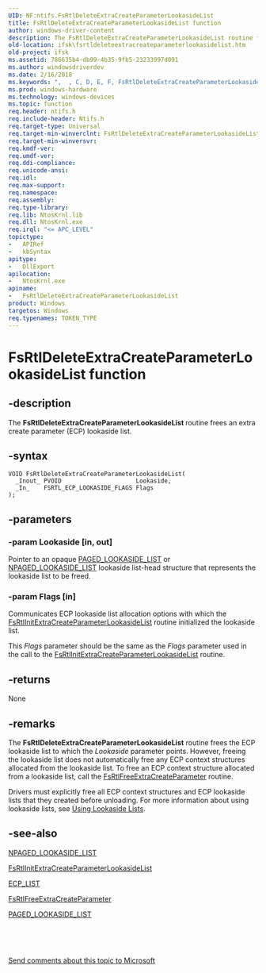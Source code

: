 ```yaml
---
UID: NF:ntifs.FsRtlDeleteExtraCreateParameterLookasideList
title: FsRtlDeleteExtraCreateParameterLookasideList function
author: windows-driver-content
description: The FsRtlDeleteExtraCreateParameterLookasideList routine frees an extra create parameter (ECP) lookaside list.
old-location: ifsk\fsrtldeleteextracreateparameterlookasidelist.htm
old-project: ifsk
ms.assetid: 786635b4-db99-4b35-9fb5-23233997d091
ms.author: windowsdriverdev
ms.date: 2/16/2018
ms.keywords: ",  , C, D, E, F, FsRtlDeleteExtraCreateParameterLookasideList, FsRtlDeleteExtraCreateParameterLookasideList routine [Installable File System Drivers], L, P, R, a, d, e, fsrtlref_43144ea3-5cbc-43ce-b3f8-4101b1e3aeaa.xml, i, ifsk.fsrtldeleteextracreateparameterlookasidelist, k, l, m, ntifs/FsRtlDeleteExtraCreateParameterLookasideList, o, r, s, t, x"
ms.prod: windows-hardware
ms.technology: windows-devices
ms.topic: function
req.header: ntifs.h
req.include-header: Ntifs.h
req.target-type: Universal
req.target-min-winverclnt: FsRtlDeleteExtraCreateParameterLookasideList is available starting with Windows Vista.
req.target-min-winversvr: 
req.kmdf-ver: 
req.umdf-ver: 
req.ddi-compliance: 
req.unicode-ansi: 
req.idl: 
req.max-support: 
req.namespace: 
req.assembly: 
req.type-library: 
req.lib: NtosKrnl.lib
req.dll: NtosKrnl.exe
req.irql: "<= APC_LEVEL"
topictype:
-	APIRef
-	kbSyntax
apitype:
-	DllExport
apilocation:
-	NtosKrnl.exe
apiname:
-	FsRtlDeleteExtraCreateParameterLookasideList
product: Windows
targetos: Windows
req.typenames: TOKEN_TYPE
---
```


# FsRtlDeleteExtraCreateParameterLookasideList function


## -description


The <b>FsRtlDeleteExtraCreateParameterLookasideList </b>routine frees an extra create parameter (ECP) lookaside list.


## -syntax


````
VOID FsRtlDeleteExtraCreateParameterLookasideList(
  _Inout_ PVOID                     Lookaside,
  _In_    FSRTL_ECP_LOOKASIDE_FLAGS Flags
);
````


## -parameters




### -param Lookaside [in, out]

Pointer to an opaque <a href="https://msdn.microsoft.com/library/windows/hardware/ff558775">PAGED_LOOKASIDE_LIST</a> or <a href="https://msdn.microsoft.com/library/windows/hardware/ff556431">NPAGED_LOOKASIDE_LIST</a> lookaside list-head structure that represents the lookaside list to be freed.


### -param Flags [in]

Communicates ECP lookaside list allocation options with which the <a href="..\ntifs\nf-ntifs-fsrtlinitextracreateparameterlookasidelist.md">FsRtlInitExtraCreateParameterLookasideList</a> routine initialized the lookaside list.

This <i>Flags</i> parameter should be the same as the <i>Flags</i> parameter used in the call to the <a href="..\ntifs\nf-ntifs-fsrtlinitextracreateparameterlookasidelist.md">FsRtlInitExtraCreateParameterLookasideList</a> routine.


## -returns



None




## -remarks



The <b>FsRtlDeleteExtraCreateParameterLookasideList</b> routine frees the ECP lookaside list to which the <i>Lookaside</i> parameter points. However, freeing the lookaside list does not automatically free any ECP context structures allocated from the lookaside list. To free an ECP context structure allocated from a lookaside list, call the <a href="..\ntifs\nf-ntifs-fsrtlfreeextracreateparameter.md">FsRtlFreeExtraCreateParameter</a> routine.

Drivers must explicitly free all ECP context structures and ECP lookaside lists that they created before unloading. For more information about using lookaside lists, see <a href="https://msdn.microsoft.com/library/windows/hardware/ff565416">Using Lookaside Lists</a>.




## -see-also

<a href="https://msdn.microsoft.com/library/windows/hardware/ff556431">NPAGED_LOOKASIDE_LIST</a>



<a href="..\ntifs\nf-ntifs-fsrtlinitextracreateparameterlookasidelist.md">FsRtlInitExtraCreateParameterLookasideList</a>



<a href="https://msdn.microsoft.com/library/windows/hardware/ff540148">ECP_LIST</a>



<a href="..\ntifs\nf-ntifs-fsrtlfreeextracreateparameter.md">FsRtlFreeExtraCreateParameter</a>



<a href="https://msdn.microsoft.com/library/windows/hardware/ff558775">PAGED_LOOKASIDE_LIST</a>



 

 

<a href="mailto:wsddocfb@microsoft.com?subject=Documentation%20feedback [ifsk\ifsk]:%20FsRtlDeleteExtraCreateParameterLookasideList routine%20 RELEASE:%20(2/16/2018)&amp;body=%0A%0APRIVACY STATEMENT%0A%0AWe use your feedback to improve the documentation. We don't use your email address for any other purpose, and we'll remove your email address from our system after the issue that you're reporting is fixed. While we're working to fix this issue, we might send you an email message to ask for more info. Later, we might also send you an email message to let you know that we've addressed your feedback.%0A%0AFor more info about Microsoft's privacy policy, see http://privacy.microsoft.com/en-us/default.aspx." title="Send comments about this topic to Microsoft">Send comments about this topic to Microsoft</a>


